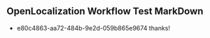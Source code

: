 ## OpenLocalization Workflow Test MarkDown
* e80c4863-aa72-484b-9e2d-059b865e9674 thanks!

<!--HONumber=Jul16_HO5-->


